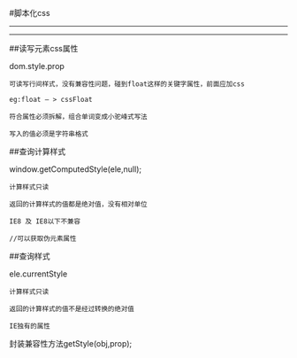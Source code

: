 #脚本化css

---
---

##读写元素css属性

dom.style.prop

	可读写行间样式，没有兼容性问题，碰到float这样的关键字属性，前面应加css

	eg:float — > cssFloat

	符合属性必须拆解，组合单词变成小驼峰式写法

	写入的值必须是字符串格式


##查询计算样式

window.getComputedStyle(ele,null);

	计算样式只读

	返回的计算样式的值都是绝对值，没有相对单位

	IE8 及 IE8以下不兼容

	//可以获取伪元素属性


##查询样式

ele.currentStyle

	计算样式只读

	返回的计算样式的值不是经过转换的绝对值

	IE独有的属性

封装兼容性方法getStyle(obj,prop);

